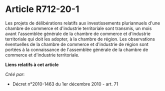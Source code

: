 # Article R712-20-1

Les projets de délibérations relatifs aux investissements pluriannuels d'une chambre de commerce et d'industrie territoriale
sont transmis, un mois avant l'assemblée générale de la chambre de commerce et d'industrie territoriale qui doit les adopter,
à la chambre de région. Les observations éventuelles de la chambre de commerce et d'industrie de région sont portées à la
connaissance de l'assemblée générale de la chambre de commerce et d'industrie territoriale.

**Liens relatifs à cet article**

_Créé par_:

  - Décret n°2010-1463 du 1er décembre 2010 - art. 71
